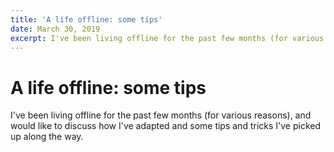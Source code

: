 ```yaml
---
title: 'A life offline: some tips'
date: March 30, 2019
excerpt: I've been living offline for the past few months (for various reasons), and would like to discuss how I've adapted and some tips and tricks I've picked up along the way.
---
```

# A life offline: some tips

I've been living offline for the past few months (for various reasons), and would like to discuss how I've adapted and some tips and tricks I've picked up along the way.
